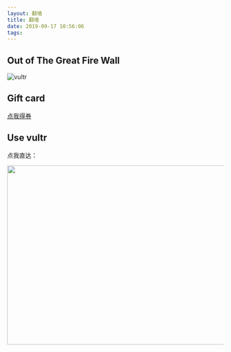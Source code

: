 ```yaml
---
layout: 翻墙
title: 翻墙
date: 2019-09-17 10:56:06
tags:
---
```


## Out of The Great Fire Wall

![vultr](https://www.vultr.com/media/logo_onwhite.png)

## Gift card

[点我得券](https://www.vultr.com/?ref=8257114)

## Use vultr

点我直达：

<a href="https://www.vultr.com/?ref=8257119-4F"><img src="https://www.vultr.com/media/banners/banner_800x418.png" width="800" height="418"></a>
